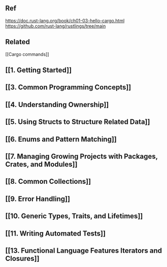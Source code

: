 
## Ref

https://doc.rust-lang.org/book/ch01-03-hello-cargo.html
https://github.com/rust-lang/rustlings/tree/main

## Related

[[Cargo commands]]

## [[1. Getting Started]]
## [[3. Common Programming Concepts]]
## [[4. Understanding Ownership]]
## [[5. Using Structs to Structure Related Data]]
## [[6. Enums and Pattern Matching]]
## [[7. Managing Growing Projects with Packages, Crates, and Modules]]
## [[8. Common Collections]]
## [[9. Error Handling]]
## [[10. Generic Types, Traits, and Lifetimes]]
## [[11. Writing Automated Tests]]
## [[13. Functional Language Features Iterators and Closures]]
